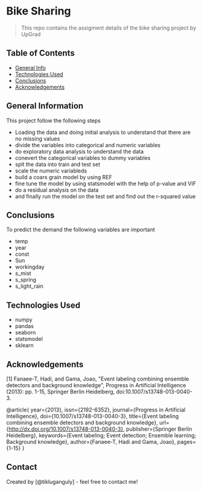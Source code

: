 # Bike Sharing

> This repo contains the assigment details of the bike sharing project by UpGrad

## Table of Contents

- [General Info](#general-information)
- [Technologies Used](#technologies-used)
- [Conclusions](#conclusions)
- [Acknowledgements](#acknowledgements)

<!-- You can include any other section that is pertinent to your problem -->

## General Information

This project follow the following steps

- Loading the data and doing initial analysis to understand that there are no missing values
- divide the variables into categorical and numeric variables
- do exploratory data analysis to understand the data
- conevert the categorical variables to dummy variables
- splt the data into train and test set
- scale the numeric variableds
- build a coars grain model by using REF
- fine tune the model by using statsmodel with the help of p-value and VIF
- do a residual analysis on the data
- and finally run the model on the test set and find out the r-squared value

<!-- You don't have to answer all the questions - just the ones relevant to your project. -->

## Conclusions

To predict the demand the following variables are important

- temp
- year
- const
- Sun
- workingday
- s_mist
- s_spring
- s_light_rain

<!-- You don't have to answer all the questions - just the ones relevant to your project. -->

## Technologies Used

- numpy
- pandas
- seaborn
- statsmodel
- sklearn

<!-- As the libraries versions keep on changing, it is recommended to mention the version of library used in this project -->

## Acknowledgements

[1] Fanaee-T, Hadi, and Gama, Joao, "Event labeling combining ensemble detectors and background knowledge", Progress in Artificial Intelligence (2013): pp. 1-15, Springer Berlin Heidelberg, doi:10.1007/s13748-013-0040-3.

@article{
year={2013},
issn={2192-6352},
journal={Progress in Artificial Intelligence},
doi={10.1007/s13748-013-0040-3},
title={Event labeling combining ensemble detectors and background knowledge},
url={http://dx.doi.org/10.1007/s13748-013-0040-3},
publisher={Springer Berlin Heidelberg},
keywords={Event labeling; Event detection; Ensemble learning; Background knowledge},
author={Fanaee-T, Hadi and Gama, Joao},
pages={1-15}
}

## Contact

Created by [@tikluganguly] - feel free to contact me!

<!-- Optional -->
<!-- ## License -->
<!-- This project is open source and available under the [... License](). -->

<!-- You don't have to include all sections - just the one's relevant to your project -->

